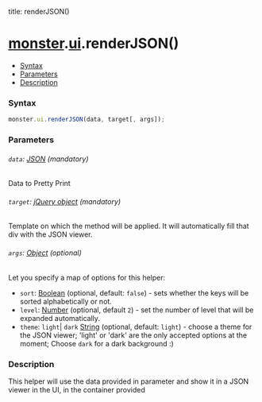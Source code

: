 title: renderJSON()

# [monster][monster].[ui][ui].renderJSON()

* [Syntax](#syntax)
* [Parameters](#parameters)
* [Description](#description)


### Syntax
```javascript
monster.ui.renderJSON(data, target[, args]);
```

### Parameters

###### `data`: [JSON][json] (mandatory)

Data to Pretty Print

###### `target`: [jQuery object][jquery] (mandatory)

Template on which the method will be applied. It will automatically fill that div with the JSON viewer.

###### `args`: [Object][object_literal] (optional)

Let you specify a map of options for this helper:

* `sort`: [Boolean][boolean_literal] (optional, default: `false`) - sets whether the keys will be sorted alphabetically or not.
* `level`: [Number][integer] (optional, default `2`) - set the number of level that will be expanded automatically.
* `theme`: `light`| `dark` [String][string_literal] (optional, default: `light`) - choose a theme for the JSON viewer; 'light' or 'dark' are the only accepted options at the moment; Choose `dark` for a dark background :)

### Description
This helper will use the data provided in parameter and show it in a JSON viewer in the UI, in the container provided

[monster]: ../../monster.md
[ui]: ../ui.md

[jquery]: http://api.jquery.com/Types/#jQuery
[json]: https://developer.mozilla.org/en-US/docs/Web/JavaScript/Reference/Global_Objects/JSON
[object_literal]: https://developer.mozilla.org/en-US/docs/Web/JavaScript/Guide/Values,_variables,_and_literals#Object_literals
[integer]: https://developer.mozilla.org/en-US/docs/Web/JavaScript/Guide/Values,_variables,_and_literals#Integers
[boolean_literal]: https://developer.mozilla.org/en-US/docs/Web/JavaScript/Guide/Values,_variables,_and_literals#Boolean_literals
[string_literal]: https://developer.mozilla.org/en-US/docs/Web/JavaScript/Guide/Values,_variables,_and_literals#String_literals


